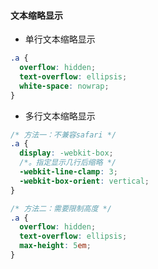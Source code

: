 #### 文本缩略显示

- 单行文本缩略显示

```css
.a {
  overflow: hidden;
  text-overflow: ellipsis;
  white-space: nowrap;
}
```

- 多行文本缩略显示

```css
/* 方法一：不兼容safari */
.a {
  display: -webkit-box;
  /*。指定显示几行后缩略 */
  -webkit-line-clamp: 3;
  -webkit-box-orient: vertical;
}

/* 方法二：需要限制高度 */
.a {
  overflow: hidden;
  text-overflow: ellipsis;
  max-height: 5em;
}
```
